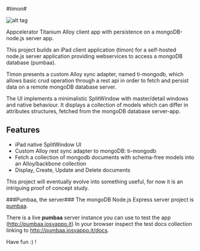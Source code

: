 #timon#


![alt tag](http://www.inseparabile.com/images/Suricato_2_1_.jpg)


Appcelerator Titanium Alloy client app with persistence on a mongoDB-node.js server app.

This project builds an iPad client application (timon) for a self-hosted node.js
server application providing webservices to access a mongoDB database (pumbaa).

Timon presents a custom Alloy sync adapter, named ti-mongodb, which allows basic crud operation
through a rest api in order to fetch and persist data on a remote mongoDB database server.

The UI implements a minimalistic SplitWindow with master/detail windows and native behaviour.
It displays a collection of models which can differ in attributes structures, fetched 
from the mongoDB database server-app.


## Features ##
- iPad native SplitWindow UI
- Custom Alloy rest sync adapter to mongoDB: ti-mongodb
- Fetch a collection of mongodb documents with schema-free models into an Alloy/backbone collection
- Display, Create, Update and Delete documents

This project will eventually evolve into something useful, for now it is an intriguing proof of concept study.

###Pumbaa, the server###
The mongoDB Node.js Express server project is [pumbaa](https://github.com/tripitakit/pumbaa/wiki/pumbaa).

There is a live **pumbaa** server instance you can use to test the app (http://pumbaa.iosvappo.it)
In your browser inspect the test docs collection linking to http://pumbaa.iosvappo.it/docs.

Have fun :) !



